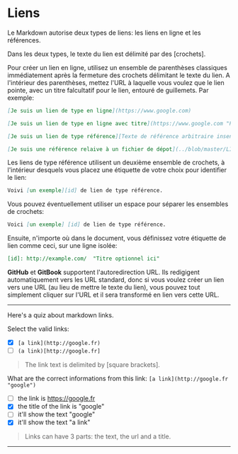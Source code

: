 # Liens

Le Markdown autorise deux types de liens: les liens en ligne et les références.

Dans les deux types, le texte du lien est délimité par des [crochets].

Pour créer un lien en ligne, utilisez un ensemble de parenthèses classiques immédiatement après la fermeture des crochets délimitant le texte du lien. A l'intérieur des parenthèses, mettez l'URL à laquelle vous voulez que le lien pointe, avec un titre falcultatif pour le lien, entouré de guillemets. Par exemple:
```markdown
[Je suis un lien de type en ligne](https://www.google.com)

[Je suis un lien de type en ligne avec titre](https://www.google.com "Page d'accueil Google")

[Je suis un lien de type référence][Texte de référence arbitraire insensible à la casse]

[Je suis une référence relaive à un fichier de dépot](../blob/master/LICENSE)
```

Les liens de type référence utilisent un deuxième ensemble de crochets, à l'intérieur desquels vous placez une étiquette de votre choix pour identifier le lien:
```markdown
Voivi [un exemple][id] de lien de type référence.
```

Vous pouvez éventuellement utiliser un espace pour séparer les ensembles de crochets:
```markdown
Voici [un exemple] [id] de lien de type référence.
```

Ensuite, n'importe où dans le document, vous définissez votre étiquette de lien comme ceci, sur une ligne isolée:
```markdown
[id]: http://example.com/  "Titre optionnel ici"
```

**GitHub** et **GitBook** supportent l'autoredirection URL. Ils redigigent automatiquement vers les URL standard, donc si vous voulez créer un lien vers une URL (au lieu de mettre le texte du lien), vous pouvez tout simplement cliquer sur l'URL et il sera transformé en lien vers cette URL.


---

Here's a quiz about markdown links.

Select the valid links:
- [x] `[a link](http://google.fr)`
- [ ] `(a link)[http://google.fr]`

> The link text is delimited by [square brackets].

What are the correct informations from this link: ```[a link](http://google.fr "google")```
- [ ] the link is https://google.fr
- [x] the title of the link is "google"
- [ ] it'll show the text "google"
- [x] it'll show the text "a link"

> Links can have 3 parts: the text, the url and a title.

---

